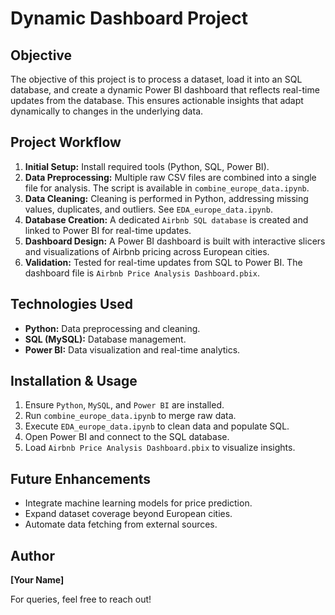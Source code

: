 # Dynamic Dashboard Project

## Objective
The objective of this project is to process a dataset, load it into an SQL database, and create a dynamic Power BI dashboard that reflects real-time updates from the database. This ensures actionable insights that adapt dynamically to changes in the underlying data.

## Project Workflow
1. **Initial Setup:** Install required tools (Python, SQL, Power BI).
2. **Data Preprocessing:** Multiple raw CSV files are combined into a single file for analysis. The script is available in `combine_europe_data.ipynb`.
3. **Data Cleaning:** Cleaning is performed in Python, addressing missing values, duplicates, and outliers. See `EDA_europe_data.ipynb`.
4. **Database Creation:** A dedicated `Airbnb SQL database` is created and linked to Power BI for real-time updates.
5. **Dashboard Design:** A Power BI dashboard is built with interactive slicers and visualizations of Airbnb pricing across European cities.
6. **Validation:** Tested for real-time updates from SQL to Power BI. The dashboard file is `Airbnb Price Analysis Dashboard.pbix`.

## Technologies Used
- **Python:** Data preprocessing and cleaning.
- **SQL (MySQL):** Database management.
- **Power BI:** Data visualization and real-time analytics.

## Installation & Usage
1. Ensure `Python`, `MySQL`, and `Power BI` are installed.
2. Run `combine_europe_data.ipynb` to merge raw data.
3. Execute `EDA_europe_data.ipynb` to clean data and populate SQL.
4. Open Power BI and connect to the SQL database.
5. Load `Airbnb Price Analysis Dashboard.pbix` to visualize insights.

## Future Enhancements
- Integrate machine learning models for price prediction.
- Expand dataset coverage beyond European cities.
- Automate data fetching from external sources.

## Author
**[Your Name]**

For queries, feel free to reach out!
